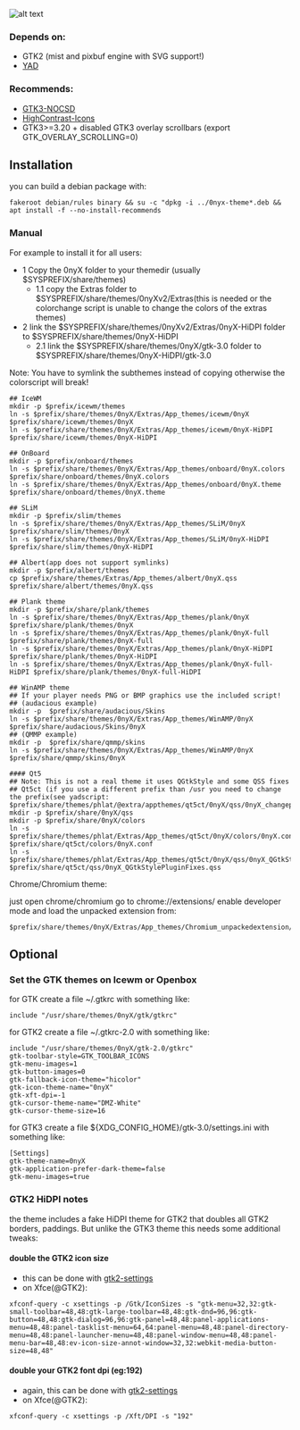 
![alt text](https://raw.githubusercontent.com/sixsixfive/0nyX/master/.screenshot.png)

### Depends on: 

* GTK2 (mist and pixbuf engine with SVG support!)
* [YAD](https://sourceforge.net/projects/yad-dialog)

### Recommends: 

* [GTK3-NOCSD](https://github.com/PCMan/gtk3-nocsd)
* [HighContrast-Icons](https://github.com/sixsixfive/HighContrast-Icons)
* GTK3>=3.20 + disabled GTK3 overlay scrollbars (export GTK_OVERLAY_SCROLLING=0)

## Installation

you can build a debian package with: 

```
fakeroot debian/rules binary && su -c "dpkg -i ../0nyx-theme*.deb && apt install -f --no-install-recommends
```
### Manual

For example to install it for all users:

* 1 Copy the 0nyX folder to your themedir (usually $SYSPREFIX/share/themes) 
	* 1.1 copy the Extras folder to $SYSPREFIX/share/themes/0nyXv2/Extras(this is needed or the colorchange script is unable to change the colors of the extras themes)
* 2 link the $SYSPREFIX/share/themes/0nyXv2/Extras/0nyX-HiDPI folder to $SYSPREFIX/share/themes/0nyX-HiDPI
	* 2.1 link the $SYSPREFIX/share/themes/0nyX/gtk-3.0 folder to $SYSPREFIX/share/themes/0nyX-HiDPI/gtk-3.0

Note: You have to symlink the subthemes instead of copying otherwise the colorscript will break!

```
## IceWM
mkdir -p $prefix/icewm/themes
ln -s $prefix/share/themes/0nyX/Extras/App_themes/icewm/0nyX $prefix/share/icewm/themes/0nyX
ln -s $prefix/share/themes/0nyX/Extras/App_themes/icewm/0nyX-HiDPI $prefix/share/icewm/themes/0nyX-HiDPI

## OnBoard
mkdir -p $prefix/onboard/themes
ln -s $prefix/share/themes/0nyX/Extras/App_themes/onboard/0nyX.colors $prefix/share/onboard/themes/0nyX.colors
ln -s $prefix/share/themes/0nyX/Extras/App_themes/onboard/0nyX.theme $prefix/share/onboard/themes/0nyX.theme

## SLiM
mkdir -p $prefix/slim/themes
ln -s $prefix/share/themes/0nyX/Extras/App_themes/SLiM/0nyX $prefix/share/slim/themes/0nyX
ln -s $prefix/share/themes/0nyX/Extras/App_themes/SLiM/0nyX-HiDPI $prefix/share/slim/themes/0nyX-HiDPI

## Albert(app does not support symlinks)
mkdir -p $prefix/albert/themes
cp $prefix/share/themes/Extras/App_themes/albert/0nyX.qss $prefix/share/albert/themes/0nyX.qss

## Plank theme
mkdir -p $prefix/share/plank/themes
ln -s $prefix/share/themes/0nyX/Extras/App_themes/plank/0nyX $prefix/share/plank/themes/0nyX
ln -s $prefix/share/themes/0nyX/Extras/App_themes/plank/0nyX-full $prefix/share/plank/themes/0nyX-full
ln -s $prefix/share/themes/0nyX/Extras/App_themes/plank/0nyX-HiDPI $prefix/share/plank/themes/0nyX-HiDPI
ln -s $prefix/share/themes/0nyX/Extras/App_themes/plank/0nyX-full-HiDPI $prefix/share/plank/themes/0nyX-full-HiDPI

## WinAMP theme
## If your player needs PNG or BMP graphics use the included script!
## (audacious example)
mkdir -p  $prefix/share/audacious/Skins
ln -s $prefix/share/themes/0nyX/Extras/App_themes/WinAMP/0nyX $prefix/share/audacious/Skins/0nyX
## (QMMP example)
mkdir -p  $prefix/share/qmmp/skins
ln -s $prefix/share/themes/0nyX/Extras/App_themes/WinAMP/0nyX $prefix/share/qmmp/skins/0nyX

#### Qt5
## Note: This is not a real theme it uses QGtkStyle and some QSS fixes
## Qt5ct (if you use a different prefix than /usr you need to change the prefix(see yadscript: $prefix/share/themes/phlat/@extra/appthemes/qt5ct/0nyX/qss/0nyX_changeprefix.sh))
mkdir -p $prefix/share/0nyX/qss
mkdir -p $prefix/share/0nyX/colors
ln -s $prefix/share/themes/phlat/Extras/App_themes/qt5ct/0nyX/colors/0nyX.conf $prefix/share/qt5ct/colors/0nyX.conf
ln -s $prefix/share/themes/phlat/Extras/App_themes/qt5ct/0nyX/qss/0nyX_QGtkStylePluginFixes.qss $prefix/share/qt5ct/qss/0nyX_QGtkStylePluginFixes.qss
```

Chrome/Chromium theme:

just open chrome/chromium go to chrome://extensions/ enable developer mode and load the unpacked extension from:

```
$prefix/share/themes/0nyX/Extras/App_themes/Chromium_unpackedextension/0nyX
```

## Optional

### Set the GTK themes on Icewm or Openbox

for GTK create a file ~/.gtkrc with something like:

```
include "/usr/share/themes/0nyX/gtk/gtkrc"
```

for GTK2 create a file ~/.gtkrc-2.0 with something like:

```
include "/usr/share/themes/0nyX/gtk-2.0/gtkrc"
gtk-toolbar-style=GTK_TOOLBAR_ICONS
gtk-menu-images=1
gtk-button-images=0
gtk-fallback-icon-theme="hicolor"
gtk-icon-theme-name="0nyX"
gtk-xft-dpi=-1
gtk-cursor-theme-name="DMZ-White"
gtk-cursor-theme-size=16
```

for GTK3 create a file ${XDG_CONFIG_HOME}/gtk-3.0/settings.ini with something like:

```
[Settings]
gtk-theme-name=0nyX
gtk-application-prefer-dark-theme=false
gtk-menu-images=true
```

### GTK2 HiDPI notes

the theme includes a fake HiDPI theme for GTK2 that doubles all GTK2 borders, paddings. But unlike the GTK3 theme this needs some additional tweaks:

#### double the GTK2 icon size 

* this can be done with [gtk2-settings](https://developer.gnome.org/gtk2/stable/GtkSettings.html#GtkSettings--gtk-icon-sizes)
* on Xfce(@GTK2):

```
xfconf-query -c xsettings -p /Gtk/IconSizes -s "gtk-menu=32,32:gtk-small-toolbar=48,48:gtk-large-toolbar=48,48:gtk-dnd=96,96:gtk-button=48,48:gtk-dialog=96,96:gtk-panel=48,48:panel-applications-menu=48,48:panel-tasklist-menu=64,64:panel-menu=48,48:panel-directory-menu=48,48:panel-launcher-menu=48,48:panel-window-menu=48,48:panel-menu-bar=48,48:ev-icon-size-annot-window=32,32:webkit-media-button-size=48,48"
```

#### double your GTK2 font dpi (eg:192)

* again, this can be done with [gtk2-settings](https://developer.gnome.org/gtk2/stable/GtkSettings.html#GtkSettings--gtk-xft-dpi)
* on Xfce(@GTK2):

```
xfconf-query -c xsettings -p /Xft/DPI -s "192"
```
